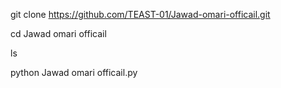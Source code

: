 git clone https://github.com/TEAST-01/Jawad-omari-officail.git

cd Jawad omari officail

ls

python Jawad omari officail.py

